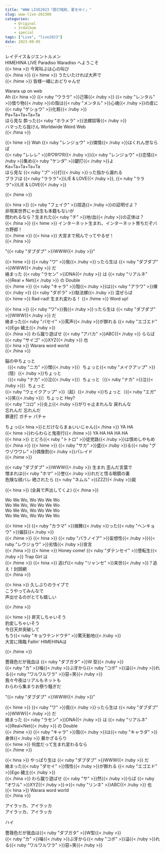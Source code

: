 ```yaml
---
title: "WWW LIVE2023「提灯暗航、夏をゆく」"
slug: www-live-202308
categories:
    - Original
    - 3rdalbum
    - special
tags: ["Live", "live2023"]
date: 2023-08-05
---
```


レイデイス＆ジエントルメン  
HIMEHINA LIVE Paradiso Waradiso へようこそ  
{{< hina >}}
今宵叫ぶは心の叫び  
{{< /hina >}}
{{< hime >}}
うたいたければ大声で  
{{< /hime >}}
皆様一緒におどりゃんせ  

Warara up on web  
Ah 
{{< hina >}}
{{< ruby "ウララ" >}}己等{{< /ruby >}} {{< ruby "レンタル" >}}借り物{{< /ruby >}}の殻は{{< ruby "メンタル" >}}心魂{{< /ruby >}}の皮に{{< ruby "ゲショウ" >}}化粧{{< /ruby >}}  
Pa+Ta+Ta+Ta+Ta  
ほら見な 酔った{{< ruby "ホラメラ" >}}法螺奴等{{< /ruby >}}  
ハマったら抜けん Worldwide Weird Web  
{{< /hina >}}

{{< hime >}}
Wah {{< ruby "レンジョウ" >}}憐情{{< /ruby >}}はくれん世ならば  
{{< ruby "レレレ" >}}R♡R♡R{{< /ruby >}}{{< ruby "レンジョウ" >}}恋情{{< /ruby >}}集め{{< ruby "ケンダ" >}}鍵打{{< /ruby >}}よ  
Ka+Ta+Ta+Ta+Ta  
ほら見な {{< ruby "ブ" >}}打{{< /ruby >}}った指から漏れる  
ブラフは {{< ruby "ラララ">}}LIE & LOVE{{< /ruby >}}, {{< ruby "ラララ">}}LIE & LOVE{{< /ruby >}}  

{{< /hime >}}

{{< hina >}}
{{< ruby "フェイク" >}}捏造{{< /ruby >}}の証明せよ？  
非現実世界にゃ出生も本籍もないが  
問われるなら？生まれた{{< ruby "チ" >}}地/血{{< /ruby >}}の正体は？  
{{< /hina >}}
{{< hime >}}
インターネット生まれ、インターネット育ちだぞバカ野郎！  
{{< /hime >}}
{{< hina >}}
大宮まで飛んでってやるぜ！  
{{< /hina >}}

"{{< ruby "ダブダブ" >}}WWW{{< /ruby >}}"

{{< hime >}}
{{< ruby "ワ" >}}我{{< /ruby >}}ったら生は {{< ruby "ダブダブ" >}}WWW{{< /ruby >}} だ  
絡まった {{< ruby "ラセン" >}}DNA{{< /ruby >}} は {{< ruby "リアルネ" >}}Real × Net{{< /ruby >}} の Double  
{{< /hime >}}
{{< ruby "キャラ" >}}殻{{< /ruby >}}は{{< ruby "アラワ" >}}裸{{< /ruby >}} {{< ruby "ダボラ" >}}駄法螺{{< /ruby >}} 混ぜらば  
{{< hime >}}
Rad-rad! 生まれ変わる！
{{< /hime >}}
Word up!  

{{< hina >}}
{{< ruby "ワ">}}我{{< /ruby >}}ったら生は {{< ruby "ダブダブ" >}}WWW{{< /ruby >}} だ  
絡まった{{< ruby "バセイ" >}}罵声{{< /ruby >}}が群れる {{< ruby "エゴエド" >}}Ego 穢土{{< /ruby >}}  
{{< /hina >}}
わら蹴り遊ばせ {{< ruby "アバカ" >}}ABC{{< /ruby >}} ららば {{< ruby "サイゴ" >}}XYZ{{< /ruby >}} 也  
{{< hina >}}
Warara word world  
{{< /hina >}}

脳の中ちょっと  
（{{< ruby "ニカ" >}}憎{{< /ruby >}}）ちょっと{{< ruby "メイクアップ" >}}（隠）{{< /ruby >}}ちょっと  
（{{< ruby "ナカ" >}}泣{{< /ruby >}}）ちょっと（{{< ruby "ナカ" >}}泣{{< /ruby >}}）ちょっと  
{{< ruby "ウェイクアップ" >}}（起）{{< /ruby >}}ちょっと（{{< ruby "エガ" >}}笑{{< /ruby >}}）ちょっと Hey?  
{{< ruby "コロ" >}}炎上{{< /ruby >}}がりゃ止まれんな 戻れんな  
忘れんだ 忘れんだ  
罪連打 ガチャ パチャ  

ちょっ{{< hina >}}とだけならまぁいいじゃん{{< /hina >}} YA HA  
{{< hime >}}わらわらと鬼夜行{{< /hime >}} YA HA HA HA HA  
{{< hina >}}
とどろ{{< ruby "トトロ" >}}徒党路{{< /ruby >}}は恨めしやもめ  
{{< /hina >}}
{{< hime >}}
{{< ruby "サカ" >}}盛{{< /ruby >}}る{{< ruby "グウゾウワレ" >}}偶像割{{< /ruby >}}パレイド  
{{< /hime >}}

{{< ruby "ダブダブ" >}}WWW{{< /ruby >}} 生まれ 歪んだ言葉で  
憎まれは{{< ruby "ホマ" >}}誉{{< /ruby >}}れだと悟る眼鏡の裏  
危険な顔バレ 晒されたら {{< ruby "ネムル" >}}ZZZ{{< /ruby >}}屍  

{{< hina >}}
(全員で声出してくよ)
{{< /hina >}}

Wo We Wo, Wo Wo We Wo  
Wo We Wo, Wo Wo We Wo   
Wo We Wo, Wo Wo We Wo  
Wo We Wo, Wo Wo We Wo  

{{< hime >}}
{{< ruby "カラマ" >}}搦舞{{< /ruby >}}った{{< ruby "ヘンキョウ" >}}偏狂{{< /ruby >}}  
{{< /hime >}}
{{< hina >}}
{{< ruby "パラノイア" >}}妄想性{{< /ruby >}}{{< ruby "レウジョウ" >}}劣情{{< /ruby >}}宣言  
{{< /hina >}}
{{< hime >}}
Honey come! {{< ruby "ダテンセイ" >}}堕転生{{< /ruby >}} Trap Girl は  
{{< /hime >}}
{{< hina >}}
逃げ{{< ruby "リャンセ" >}}来世{{< /ruby >}}？追え！封囲網  
{{< /hina >}}

{{< hina >}}
久しぶりのライブで  
こうやってみんなで  
声出せるのがとても嬉しい  

{{< /hina >}}

{{< hime >}}
昇天しちゃいそう  
豹変しちゃいそう  
今日天井突破して  
もう{{< ruby "キョウテンドウチ" >}}驚天動地{{< /ruby >}}  
大宮に降臨 Fallin' HIMEHINAは  

{{< /hime >}}

薔薇色だが我血は {{< ruby "ダブガタ" >}}W 型{{< /ruby >}}  
{{< ruby "カ" >}}噛{{< /ruby >}}ぶ牙から{{< ruby "コボ" >}}溢{{< /ruby >}}れる{{< ruby "ワルワルワラ" >}}惡÷笑{{< /ruby >}}  
我々今夜はリアルもネットも  
わらわら集まりお祭り騒ぎだ

"{{< ruby "ダブダブ" >}}WWW{{< /ruby >}}"

{{< hime >}}
{{< ruby "ワ" >}}我{{< /ruby >}}ったら生は {{< ruby "ダブダブ" >}}WWW{{< /ruby >}} だ  
絡まった {{< ruby "ラセン" >}}DNA{{< /ruby >}} は {{< ruby "リアルネ" >}}Real×Net{{< /ruby >}} の Double  
{{< /hime >}}
{{< ruby "キャラ" >}}殻{{< /ruby >}}は{{< ruby "キャラダ" >}}身体{{< /ruby >}} 暴かざるらり  
{{< hime >}}
何度だって生まれ変わるなら  
{{< /hime >}}

{{< hina >}}
やっぱり生は {{< ruby "ダブダブ" >}}WWW{{< /ruby >}} だ  
絡まった{{< ruby "ダセイ" >}}惰性{{< /ruby >}}が群れる {{< ruby "エゴエド" >}}Ego 穢土{{< /ruby >}}  
{{< /hina >}}
わら蹴り遊ばせ {{< ruby "サ" >}}然{{< /ruby >}}らば {{< ruby "オワル" >}}XYZ{{< /ruby >}}→{{< ruby "リンネ" >}}ABC{{< /ruby >}} 也  
{{< hina >}}
Warara word world  
{{< /hina >}}

アイラッカ、アイラッカ  
アイラッカ、アイラッカ  

ハイ  

薔薇色だが我血は{{< ruby "ダブガタ" >}}W型{{< /ruby >}}  
{{< ruby "カ" >}}噛{{< /ruby >}}ぶ牙から{{< ruby "コボ" >}}溢{{< /ruby >}}れる{{< ruby "ワルワルワラ" >}}惡÷笑{{< /ruby >}}  